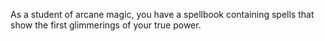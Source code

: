 As a student of arcane magic, you have a spellbook containing spells that show the first glimmerings of your true power.